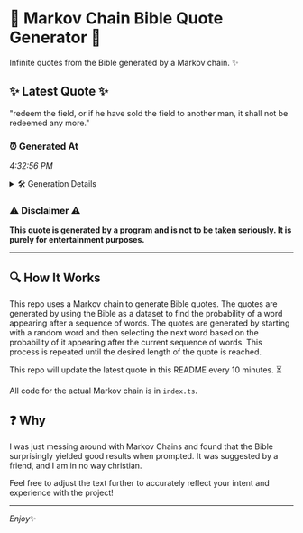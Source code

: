 # 📖 Markov Chain Bible Quote Generator 📖

Infinite quotes from the Bible generated by a Markov chain. ✨

## ✨ Latest Quote ✨
"redeem the field, or if he have sold the field to another man, it shall not be redeemed any more."

### ⏰ Generated At
*4:32:56 PM*

<details>
    <summary>🛠️ Generation Details</summary>
    <p>
        <strong>🌱 Seed:</strong> redeem<br>
        <strong>🔄 Iterations:</strong> 19<br>
        <strong>📜 Context History:</strong><br>[ redeem ]: the<br>[ redeem, the ]: field,<br>[ redeem, the, field, ]: or<br>[ redeem, the, field,, or ]: if<br>[ redeem, the, field,, or, if ]: he<br>[ redeem, the, field,, or, if, he ]: have<br>[ the, field,, or, if, he, have ]: sold<br>[ field,, or, if, he, have, sold ]: the<br>[ or, if, he, have, sold, the ]: field<br>[ if, he, have, sold, the, field ]: to<br>[ he, have, sold, the, field, to ]: another<br>[ have, sold, the, field, to, another ]: man,<br>[ sold, the, field, to, another, man, ]: it<br>[ the, field, to, another, man,, it ]: shall<br>[ field, to, another, man,, it, shall ]: not<br>[ to, another, man,, it, shall, not ]: be<br>[ another, man,, it, shall, not, be ]: redeemed<br>[ man,, it, shall, not, be, redeemed ]: any<br>[ it, shall, not, be, redeemed, any ]: more.<br>
    </p>
</details>

### ⚠️ Disclaimer ⚠️
**This quote is generated by a program and is not to be taken seriously. It is purely for entertainment purposes.**

---

## 🔍 How It Works

This repo uses a Markov chain to generate Bible quotes. The quotes are generated by using the Bible as a dataset to find the probability of a word appearing after a sequence of words. The quotes are generated by starting with a random word and then selecting the next word based on the probability of it appearing after the current sequence of words. This process is repeated until the desired length of the quote is reached.

This repo will update the latest quote in this README every 10 minutes. ⏳

All code for the actual Markov chain is in `index.ts`.

## ❓ Why

I was just messing around with Markov Chains and found that the Bible surprisingly yielded good results when prompted. 
It was suggested by a friend, and I am in no way christian.

Feel free to adjust the text further to accurately reflect your intent and experience with the project!

---

*Enjoy*✨
